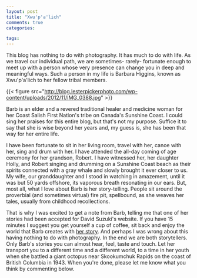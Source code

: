 ```yaml
---
layout: post
title: "Xwu'p'a'lich"
comments: true
categories:

tags:
---
```

This blog has nothing to do with photography. It has much to do with life. As we travel our individual path, we are sometimes- rarely- fortunate enough to meet up with a person whose very presence can change you in deep and meaningful ways. Such a person in my life is Barbara Higgins, known as Xwu'p'a'lich to her fellow tribal members.

{{< figure src="http://blog.lesterpickerphoto.com/wp-content/uploads/2012/11/IMG_0388.jpg" >}}

Barb is an elder and a revered traditional healer and medicine woman for her Coast Salish First Nation's tribe on Canada's Sunshine Coast. I could sing her praises for this entire blog, but that's not my purpose. Suffice it to say that she is wise beyond her years and, my guess is, she has been that way for her entire life.

I have been fortunate to sit in her living room, travel with her, canoe with her, sing and drum with her. I have attended the all-day coming of age ceremony for her grandson, Robert. I have witnessed her, her daughter Holly, and Robert singing and drumming on a Sunshine Coast beach as their spirits connected with a gray whale and slowly brought it ever closer to us. My wife, our granddaughter and I stood in watching in amazement, until it was but 50 yards offshore, its vaporous breath resonating in our ears. But, most all, what I love about Barb is her story-telling. People sit around the proverbial (and sometimes virtual) fire pit, spellbound, as she weaves her tales, usually from childhood recollections.

That is why I was excited to get a note from Barb, telling me that one of her stories had been accepted for David Suzuki's website. If you have 15 minutes I suggest you get yourself a cup of coffee, sit back and enjoy the world that Barb creates with [her story](http://www.davidsuzuki.org/issues/oceans/projects/healthy-oceans/pacific-ocean-stories/fishing-for-octopus/). And perhaps I was wrong about this having nothing to do with photography. In the end we are both storytellers. Only Barb's stories you can almost hear, feel, taste and touch. Let her transport you to a different time and a different world, to a time in her youth when she battled a giant octopus near Skookumchuk Rapids on the coast of British Columbia in 1943. When you're done, please let me know what you think by commenting below.

 

 